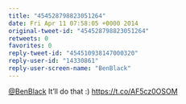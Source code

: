 ```yaml
---
title: "454528798823051264"
date: Fri Apr 11 07:58:05 +0000 2014
original-tweet-id: "454528798823051264"
retweets: 0
favorites: 0
reply-tweet-id: "454510938147000320"
reply-user-id: "14330861"
reply-user-screen-name: "BenBlack"
---
```

<a href="https://twitter.com/BenBlack">@BenBlack</a> It’ll do that :) <a href="https://t.co/AF5cz0OSOM">https://t.co/AF5cz0OSOM</a>

